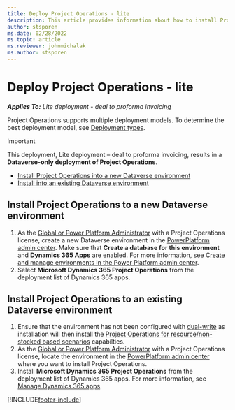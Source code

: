 ```yaml
---
title: Deploy Project Operations - lite
description: This article provides information about how to install Project Operations lite deployment - deal to proforma invoicing.
author: stsporen
ms.date: 02/28/2022
ms.topic: article
ms.reviewer: johnmichalak
ms.author: stsporen
---
```


# Deploy Project Operations - lite

_**Applies To:** Lite deployment - deal to proforma invoicing_



Project Operations supports multiple deployment models. To determine the best deployment model, see [Deployment types](determine-deployment-type.md).


> [!IMPORTANT]
> This deployment, Lite deployment – deal to proforma invoicing, results in a **Dataverse-only deployment of Project Operations**.

- [Install Project Operations into a new Dataverse environment](#new)
- [Install into an existing Dataverse environment](#existing)



## <a name="new"></a>Install Project Operations to a new Dataverse environment

1. As the [Global or Power Platform Administrator](/power-platform/admin/global-service-administrators-can-administer-without-license) with a Project Operations license, create a new Dataverse environment in the [PowerPlatform admin center](https://admin.powerplatform.com). Make sure that **Create a database for this environment** and **Dynamics 365 Apps** are enabled. For more information, see [Create and manage environments in the Power Platform admin center](/power-platform/admin/create-environment#create-an-environment-in-the-power-platform-admin-center).
2. Select **Microsoft Dynamics 365 Project Operations** from the deployment list of Dynamics 365 apps.


## <a name="existing"></a>Install Project Operations to an existing Dataverse environment
1. Ensure that the environment has not been configured with [dual-write](/dynamics365/fin-ops-core/dev-itpro/data-entities/dual-write/dual-write-overview) as installation will then install the [Project Operations for resource/non-stocked based scenarios](project-operations-integrated-deployment-overview.md) capabilties.
2. As the [Global or Power Platform Administrator](/power-platform/admin/global-service-administrators-can-administer-without-license) with a Project Operations license, locate the environment in the [PowerPlatform admin center](https://admin.powerplatform.com) where you want to install Project Operations.
3. Install **Microsoft Dynamics 365 Project Operations** from the deployment list of Dynamics 365 apps. For more information, see [Manage Dynamics 365 apps](/power-platform/admin/manage-apps).




[!INCLUDE[footer-include](../includes/footer-banner.md)]
